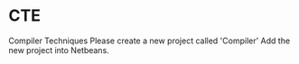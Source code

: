 # CTE
Compiler Techniques
Please create a new project called 'Compiler'
Add the new project into Netbeans.
